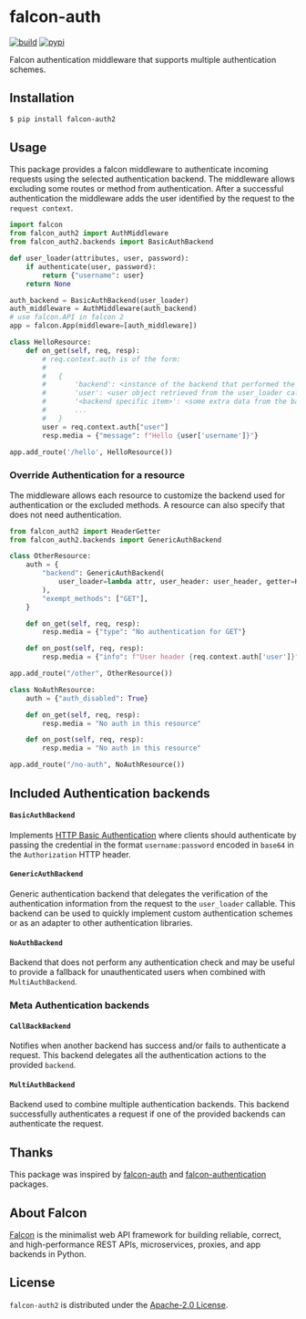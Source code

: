 # falcon-auth

[![build](https://github.com/CaselIT/falcon-auth2/workflows/Run%20tests/badge.svg)](https://github.com/CaselIT/falcon-auth2/actions?query=workflow%3A%22Run+tests%22)
[![pypi](https://img.shields.io/pypi/v/falcon-auth2.svg)](https://pypi.python.org/pypi/falcon-auth2)


Falcon authentication middleware that supports multiple authentication schemes. 

## Installation

```sh
$ pip install falcon-auth2
```

## Usage

This package provides a falcon middleware to authenticate incoming requests using the selected authentication backend. The middleware allows excluding some routes or method from authentication. After a successful authentication the middleware adds the user identified by the request to the ``request context``.

```py
import falcon
from falcon_auth2 import AuthMiddleware
from falcon_auth2.backends import BasicAuthBackend

def user_loader(attributes, user, password):
    if authenticate(user, password):
        return {"username": user}
    return None

auth_backend = BasicAuthBackend(user_loader)
auth_middleware = AuthMiddleware(auth_backend)
# use falcon.API in falcon 2
app = falcon.App(middleware=[auth_middleware])

class HelloResource:
    def on_get(self, req, resp):
        # req.context.auth is of the form:
        #
        #   {
        #       'backend': <instance of the backend that performed the authentication>,
        #       'user': <user object retrieved from the user_loader callable>,
        #       '<backend specific item>': <some extra data from the backend>,
        #       ...
        #   }
        user = req.context.auth["user"]
        resp.media = {"message": f"Hello {user['username']}"}

app.add_route('/hello', HelloResource())
```

### Override Authentication for a resource

The middleware allows each resource to customize the backend used for authentication or the excluded methods. A resource can also specify that does not need authentication.

```py
from falcon_auth2 import HeaderGetter
from falcon_auth2.backends import GenericAuthBackend

class OtherResource:
    auth = {
        "backend": GenericAuthBackend(
            user_loader=lambda attr, user_header: user_header, getter=HeaderGetter("User")
        ),
        "exempt_methods": ["GET"],
    }

    def on_get(self, req, resp):
        resp.media = {"type": "No authentication for GET"}

    def on_post(self, req, resp):
        resp.media = {"info": f"User header {req.context.auth['user']}"}

app.add_route("/other", OtherResource())

class NoAuthResource:
    auth = {"auth_disabled": True}

    def on_get(self, req, resp):
        resp.media = "No auth in this resource"

    def on_post(self, req, resp):
        resp.media = "No auth in this resource"

app.add_route("/no-auth", NoAuthResource())

```

## Included Authentication backends

#### `BasicAuthBackend`

Implements [HTTP Basic Authentication](https://tools.ietf.org/html/rfc7617) where clients should authenticate by passing the credential in the format ``username:password`` encoded in ``base64`` in the ``Authorization`` HTTP header.

#### `GenericAuthBackend`

Generic authentication backend that delegates the verification of the authentication information from the request to the ``user_loader`` callable. This backend can be used to quickly implement custom authentication schemes or as an adapter to other authentication libraries.

#### `NoAuthBackend`

Backend that does not perform any authentication check and may be useful to provide a fallback for unauthenticated users when combined with `MultiAuthBackend`.

### Meta Authentication backends

#### `CallBackBackend`

Notifies when another backend has success and/or fails to authenticate a request. This backend delegates all the authentication actions to the provided ``backend``.

#### `MultiAuthBackend`

Backend used to combine multiple authentication backends.
This backend successfully authenticates a request if one of the provided backends can authenticate the request.

## Thanks

This package was inspired by [falcon-auth](https://github.com/loanzen/falcon-auth) and [falcon-authentication](https://github.com/jcwilson/falcon-authentication) packages.

## About Falcon

[Falcon](https://falconframework.org) is the minimalist web API framework
for building reliable, correct, and high-performance REST APIs, microservices,
proxies, and app backends in Python.

## License

`falcon-auth2` is distributed under the [Apache-2.0 License](https://github.com/CaselIT/falcon-auth2/blob/master/LICENSE).